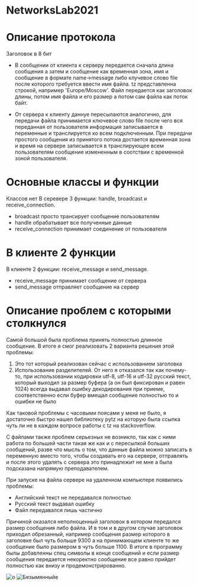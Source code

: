 # NetworksLab2021
# Описание протокола

Заголовок в 8 бит

- В сообщении от клиента к серверу передается сначала длина сообщения а затем и сообщение как временная зона, имя и сообщение в формате 
<tz>name->message либо клучевое слово file после которого требуется ввести имя файла. tz представленна строкой, например 
'Europe/Moscow'. Файл передается как заголовок длины, потом имя файла и его размер а потом сам файла как поток байт.

- От сервера к клиенту даннуе пересылаются аналогично, для передачи файла принимается ключевое слово file после чего
вся переданная от пользователя информация записывается в переменные и транслируется ко всем подключенным. При передачи 
простого сообщения из принятого потока достается временная зона и время на сервере записывается в транслирующее всем 
пользователям сообщение измененным в соотствии с временной зоной пользователя.

# Основные классы и функции
Классов нет
В серевере 3 функции: handle, broadcast и receive_connection.

- broadcast просто трансирует сообщение пользователям
- handle обрабатывает все полученные данные
- receive_connection принимает соединение от пользователя

# В клиенте 2 функции

В клиенте 2 функции: receive_message и send_message.

- receive_message принимает сообщение от сервера
- send_message отправляет сообщение на сервер

# Описание проблем с которыми столкнулся

Самой большой была проблема принять полностью длинное сообщение. В итоге я смог реализовать 2 варианта решения этой проблемы:
1) Это тот который реализован сейчас с использованием заголовка
2) Использование разделителей. От него я отказался так как почему-то, при использовании кодировки utf-8, utf-16 и utf-32
русский текст, который выходил за размер буфера (а он был фиксирован и равен 1024) всегда выдавал ошибку декодирования 
при приеме, соответственно если буфер вмещал сообщение полностью то и ошибки не было

Как таковой проблемы с часовыми поясами у меня не было, я достаточно быстро нашел библиотеку pytz на которую была ссылка
чуть ли не в каждом вопросе работы с tz на stackoverflow.

С файлами также проблем серьезных не возникло, так как с ними работа по большей части такая же как и с 
пересылкой больших сообщений, разве что мысль о том, что данные файла можно записать в переменную вместо того, чтобы создавать его 
на сервере, отправлять и после этого удалять с сервера это принадлежит не мне а была подсказана напрямую преподавателем.

При запуске на файла сервере на удаленном компьютере появились проблемы:
- Английский текст не передавался полностью
- Русский текст выдавал ошибку
- Файл передавался лишь частично

Причиной оказался неполноценный заголовок в котором передался размер сообщения либо файла. И в том и в другом случае заголовок приходил обрезанный, например сообщения размер которого в заголовке был чуть больше 9300 а на принимающем клиенте то же сообщение было размером в чуть больше 1100.
В итоге в программу былы добавленны спец символы в конце сообщений и если размер сообщения передается некоректно сообщение все равно прийдет полностью как внизу и продемонстрированно.

![о](https://user-images.githubusercontent.com/43119772/138032460-3ebaa06d-ece2-48a4-8617-c6440156a31d.png)
![Безымянныйе](https://user-images.githubusercontent.com/43119772/137917201-bd0efa46-2036-4c49-89cc-0ce3a8169059.png)
